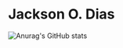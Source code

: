# Jackson O. Dias
![Anurag's GitHub stats](https://github-readme-stats.vercel.app/api?username=Jackson&show_icons=true&theme=radical&custom_title=Jackson&O.&Dias&Status)

